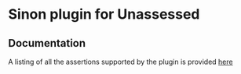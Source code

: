 # Sinon plugin for Unassessed

## Documentation

A listing of all the assertions supported by the plugin is provided
[here](https://unassessed.github.io/plugins/sinon/interfaces/_index_d_._unassessed_.assertions.html)
